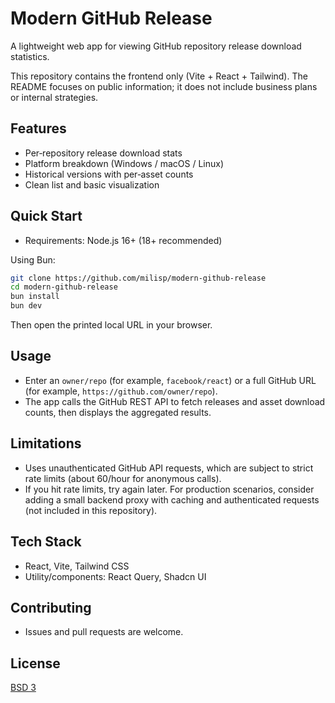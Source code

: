# Modern GitHub Release

A lightweight web app for viewing GitHub repository release download statistics.

This repository contains the frontend only (Vite + React + Tailwind). The README focuses on public information; it does not include business plans or internal strategies.

## Features
- Per‑repository release download stats
- Platform breakdown (Windows / macOS / Linux)
- Historical versions with per‑asset counts
- Clean list and basic visualization

## Quick Start
- Requirements: Node.js 16+ (18+ recommended)

Using Bun:
```sh
git clone https://github.com/milisp/modern-github-release
cd modern-github-release
bun install
bun dev
```

Then open the printed local URL in your browser.

## Usage
- Enter an `owner/repo` (for example, `facebook/react`) or a full GitHub URL (for example, `https://github.com/owner/repo`).
- The app calls the GitHub REST API to fetch releases and asset download counts, then displays the aggregated results.

## Limitations
- Uses unauthenticated GitHub API requests, which are subject to strict rate limits (about 60/hour for anonymous calls).
- If you hit rate limits, try again later. For production scenarios, consider adding a small backend proxy with caching and authenticated requests (not included in this repository).

## Tech Stack
- React, Vite, Tailwind CSS
- Utility/components: React Query, Shadcn UI

## Contributing
- Issues and pull requests are welcome.

## License
[BSD 3](LICENSE)
